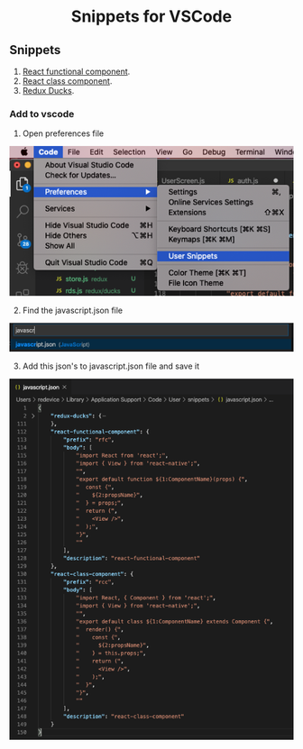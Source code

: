 <div align="center">
  <h1>Snippets for VSCode</h1>
</div>

## Snippets

1. [React functional component](https://gist.github.com/gthrm/134a2cf298bda27a039dfc2dcb4c01aa).
2. [React class component](https://gist.github.com/gthrm/d70506dc97e4400486cfb3e96a724446).
3. [Redux Ducks](https://gist.github.com/gthrm/fe0a5a8198d08641cd542a02ee9bb9ca).

### Add to vscode

1. Open preferences file

 ![Image](/images/image.png)

2. Find the javascript.json file

 ![Image](/images/image2.png)

3. Add this json's to javascript.json file and save it

 ![Image](/images/image3.png)